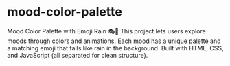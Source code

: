 # mood-color-palette
Mood Color Palette with Emoji Rain 🎭🌈 This project lets users explore moods through colors and animations. Each mood has a unique palette and a matching emoji that falls like rain in the background. Built with HTML, CSS, and JavaScript (all separated for clean structure).
